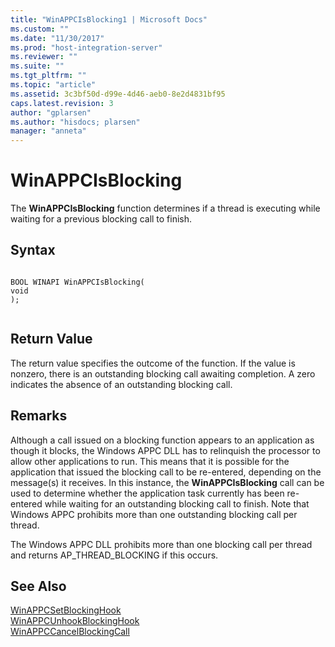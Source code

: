 ```yaml
---
title: "WinAPPCIsBlocking1 | Microsoft Docs"
ms.custom: ""
ms.date: "11/30/2017"
ms.prod: "host-integration-server"
ms.reviewer: ""
ms.suite: ""
ms.tgt_pltfrm: ""
ms.topic: "article"
ms.assetid: 3c3bf50d-d99e-4d46-aeb0-8e2d4831bf95
caps.latest.revision: 3
author: "gplarsen"
ms.author: "hisdocs; plarsen"
manager: "anneta"
---
```

# WinAPPCIsBlocking
The **WinAPPCIsBlocking** function determines if a thread is executing while waiting for a previous blocking call to finish.  
  
## Syntax  
  
```  
  
BOOL WINAPI WinAPPCIsBlocking(  
void  
);  
  
```  
  
## Return Value  
 The return value specifies the outcome of the function. If the value is nonzero, there is an outstanding blocking call awaiting completion. A zero indicates the absence of an outstanding blocking call.  
  
## Remarks  
 Although a call issued on a blocking function appears to an application as though it blocks, the Windows APPC DLL has to relinquish the processor to allow other applications to run. This means that it is possible for the application that issued the blocking call to be re-entered, depending on the message(s) it receives. In this instance, the **WinAPPCIsBlocking** call can be used to determine whether the application task currently has been re-entered while waiting for an outstanding blocking call to finish. Note that Windows APPC prohibits more than one outstanding blocking call per thread.  
  
 The Windows APPC DLL prohibits more than one blocking call per thread and returns AP_THREAD_BLOCKING if this occurs.  
  
## See Also  
 [WinAPPCSetBlockingHook](../core/winappcsetblockinghook1.md)   
 [WinAPPCUnhookBlockingHook](../core/winappcunhookblockinghook2.md)   
 [WinAPPCCancelBlockingCall](../core/winappccancelblockingcall1.md)